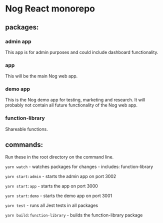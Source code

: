 # Nog React monorepo

## packages:
### admin app
This app is for admin purposes and could include dashboard functionality.

### app
This will be the main Nog web app.

### demo app
This is the Nog demo app for testing, marketing and research. It will probably not contain all future functionality of the Nog web app.

### function-library
Shareable functions.


## commands:
Run these in the root directory on the command line.

```yarn watch``` - watches packages for changes - includes: function-library

```yarn start:admin``` - starts the admin app on port 3002

```yarn start:app``` - starts the app on port 3000

```yarn start:demo``` - starts the demo app on port 3001

```yarn test``` - runs all Jest tests in all packages

```yarn build:function-library``` - builds the function-library package

